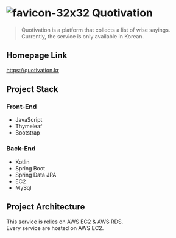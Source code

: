 # ![favicon-32x32](https://github.com/kkjh9909/kkjh9909.github.io/assets/63646062/c5f874ad-0dcc-4f1d-b957-9e8de13f78df) Quotivation


> Quotivation is a platform that collects a list of wise sayings.   
> Currently, the service is only available in Korean.

## Homepage Link
https://quotivation.kr

## Project Stack

### Front-End

- JavaScript
- Thymeleaf
- Bootstrap

### Back-End

- Kotlin
- Spring Boot
- Spring Data JPA
- EC2
- MySql

## Project Architecture

This service is relies on AWS EC2 & AWS RDS.  
Every service are hosted on AWS EC2.